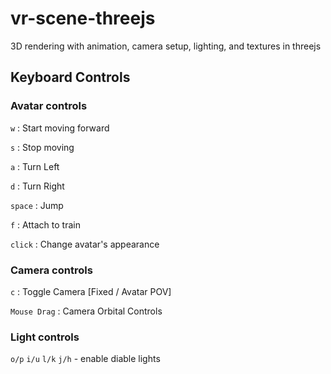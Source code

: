 # vr-scene-threejs
3D rendering with animation, camera setup, lighting, and textures in threejs

## Keyboard Controls

### Avatar controls
`w` : Start moving forward

`s` : Stop moving

`a` : Turn Left

`d` : Turn Right

`space` : Jump

`f` : Attach to train

`click` : Change avatar's appearance

### Camera controls
`c` : Toggle Camera [Fixed / Avatar POV]

`Mouse Drag` : Camera Orbital Controls

### Light controls
`o/p` `i/u` `l/k` `j/h` - enable diable lights

